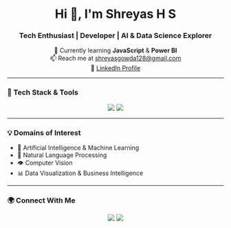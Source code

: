 <h1 align="center">Hi 👋, I'm Shreyas H S</h1>
<h3 align="center">Tech Enthusiast | Developer | AI & Data Science Explorer</h3>

<p align="center">
  🌱 Currently learning <b>JavaScript</b> & <b>Power BI</b><br>
  📫 Reach me at <a href="mailto:shreyasgowda128@gmail.com">shreyasgowda128@gmail.com</a><br>
  🔗 <a href="https://www.linkedin.com/in/shreyas-h-s-412ab327b" target="_blank">LinkedIn Profile</a>
</p>

---

### 🧰 Tech Stack & Tools

<p align="center">
  <img src="https://skillicons.dev/icons?i=c,cpp,python,java,html,css,js,mysql,git,r" />
  <img src="https://skillicons.dev/icons?i=pandas,numpy,scikit-learn" />
</p>

---

### 💡 Domains of Interest

- 🤖 Artificial Intelligence & Machine Learning  
- 🧠 Natural Language Processing  
- 👁️ Computer Vision  
- 📊 Data Visualization & Business Intelligence  

---


### 🌍 Connect With Me

<p align="center">
  <a href="mailto:shreyasgowda128@gmail.com"><img src="https://img.shields.io/badge/Gmail-D14836?style=flat-square&logo=gmail&logoColor=white"/></a>
  <a href="https://www.linkedin.com/in/shreyas-h-s-412ab327b"><img src="https://img.shields.io/badge/LinkedIn-0A66C2?style=flat-square&logo=linkedin&logoColor=white"/></a>
</p>
